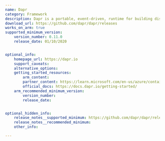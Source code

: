 ```yaml
---
name: Dapr
category: Framework
description: Dapr is a portable, event-driven, runtime for building distributed applications across cloud and edge.
download_url: https://github.com/dapr/dapr/releases
works_on_arm: true
supported_minimum_version:
    version_number: 0.11.0
    release_date: 01/10/2020


optional_info:
    homepage_url: https://dapr.io
    support_caveats:
    alternative_options:
    getting_started_resources:
        arm_content: 
        partner_content: https://learn.microsoft.com/en-us/azure/container-apps/microservices-dapr-azure-resource-manager?tabs=bash&pivots=container-apps-arm
        official_docs: https://docs.dapr.io/getting-started/
    arm_recommended_minimum_version:
        version_number: 
        release_date:


optional_hidden_info:
    release_notes__supported_minimum: https://github.com/dapr/dapr/releases/tag/v0.11.0
    release_notes__recommended_minimum:
    other_info: 

---
```

